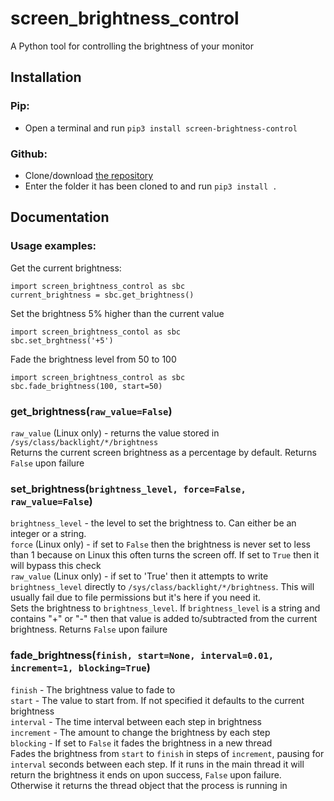 # screen_brightness_control
A Python tool for controlling the brightness of your monitor

## Installation
### Pip:
* Open a terminal and run `pip3 install screen-brightness-control`

### Github:
* Clone/download [the repository](https://github.com/Crozzers/screen_brightness_control)
* Enter the folder it has been cloned to and run `pip3 install .`

## Documentation
### Usage examples:
Get the current brightness:
```
import screen_brightness_control as sbc
current_brightness = sbc.get_brightness()
```
Set the brightness 5% higher than the current value
```
import screen_brightness_contol as sbc
sbc.set_brghtness('+5')
```
Fade the brightness level from 50 to 100
```
import screen_brightness_control as sbc
sbc.fade_brightness(100, start=50)
```

### get_brightness(`raw_value=False`)
`raw_value` (Linux only) - returns the value stored in `/sys/class/backlight/*/brightness`  
Returns the current screen brightness as a percentage by default.
Returns `False` upon failure  

### set_brightness(`brightness_level, force=False, raw_value=False`)
`brightness_level` - the level to set the brightness to. Can either be an integer or a string.  
`force` (Linux only) - if set to `False` then the brightness is never set to less than 1 because on Linux this often turns the screen off. If set to `True` then it will bypass this check  
`raw_value` (Linux only) - if set to 'True' then it attempts to write `brightness_level` directly to `/sys/class/backlight/*/brightness`. This will usually fail due to file permissions but it's here if you need it.  
Sets the brightness to `brightness_level`. If `brightness_level` is a string and contains "+" or "-" then that value is added to/subtracted from the current brightness.
Returns `False` upon failure

### fade_brightness(`finish, start=None, interval=0.01, increment=1, blocking=True`)
`finish` - The brightness value to fade to  
`start` - The value to start from. If not specified it defaults to the current brightness  
`interval` - The time interval between each step in brightness  
`increment` - The amount to change the brightness by each step  
`blocking` - If set to `False` it fades the brightness in a new thread  
Fades the brightness from `start` to `finish` in steps of `increment`, pausing for `interval` seconds between each step.
If it runs in the main thread it will return the brightness it ends on upon success, `False` upon failure. Otherwise it returns the thread object that the process is running in

